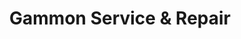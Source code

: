 ---
title: "Gammon Service & Repair"
url: /henrico/gammon-service-und-repair/
shop: Autowerkstatt
---